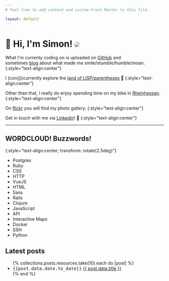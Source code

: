 ```yaml
---
# Feel free to add content and custom Front Matter to this file.

layout: default
---
```


<h1 class="rotate">👋 Hi, I'm Simon! <img src="https://www.gravatar.com/avatar/9ee19244c2d149385a7f1ca3a4844b6c?s=100" style="border-radius:5px" /></h1>



What I'm currenty coding on is uploaded on [GitHub](https://github.com/simonneutert) and  
sometimes [blog](/posts) about what made me smile/stumble/humble/moan.
{:style="text-align:center"}

I (con(j))currently explore the [land of LISP/parentheses](https://www.youtube.com/watch?v=HM1Zb3xmvMc&t=64s) 🥰
{:style="text-align:center"}

Other than that, I really do enjoy spending time on my bike in [Rheinhessen](https://www.rennrad-rheinhessen.de).
{:style="text-align:center"}

On [flickr](https://www.flickr.com/photos/simonneutert/) you will find my photo gallery.
{:style="text-align:center"}

Get in touch with me via [Linkedin](https://www.linkedin.com/in/simon-neutert/)! 🍻
{:style="text-align:center"}

---

## WORDCLOUD! Buzzwords!
{:style="text-align:center; transform: rotate(2.5deg)"}

<div class="cloud-wrap">
<ul class="cloud" role="navigation" aria-label="Webdev tag cloud">
  <li><span data-weight="6">Postgres</span></li>
  <li><span data-weight="9">Ruby</span></li>
  <li><span data-weight="3">CSS</span></li>
  <li><span data-weight="6">HTTP</span></li>
  <li><span data-weight="8">VueJS</span></li>
  <li><span data-weight="6">HTML</span></li>
  <li><span data-weight="5">Sass</span></li>
  <li><span data-weight="7">Rails</span></li>
  <li><span data-weight="6">Clojure</span></li>
  <li><span data-weight="7">JavaScript</span></li>
  <li><span data-weight="9">API</span></li>
  <li><span data-weight="4">Interactive Maps</span></li>
  <li><span data-weight="7">Docker</span></li>
  <li><span data-weight="3">SSH</span></li>
  <li><span data-weight="1">Python</span></li>
</ul>
</div>

## Latest posts

<ul>
  {% collections.posts.resources.take(10).each do |post| %}
    <li>
      <span style="font-family: monospace">{{post.data.date.to_date}}</span> <a href="{{ post.relative_url }}">
        {{ post.data.title }}
      </a>
    </li>
  {% end %}
</ul>
